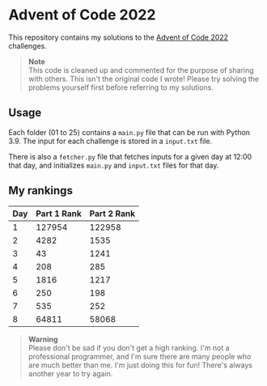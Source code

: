 # Advent of Code 2022
This repository contains my solutions to the [Advent of Code 2022](https://adventofcode.com/2022) challenges.

> **Note**  
> This code is cleaned up and commented for the purpose of sharing with others. This isn't the original code I wrote! Please try solving the problems yourself first before referring to my solutions.

## Usage
Each folder (01 to 25) contains a `main.py` file that can be run with Python 3.9. The input for each challenge is stored in a `input.txt` file.

There is also a `fetcher.py` file that fetches inputs for a given day at 12:00 that day, and initializes `main.py` and `input.txt` files for that day.

## My rankings

| Day     | Part 1 Rank  | Part 2 Rank |
|---------|--------------|-------------|
| 1       | 127954       | 122958      |
| 2       | 4282         | 1535        | 
| 3       | 43           | 1241        |
| 4       | 208          | 285         |
| 5       | 1816         | 1217        |
| 6       | 250          | 198         |
| 7       | 535          | 252         |
| 8       | 64811        | 58068       |

> **Warning**  
> Please don't be sad if you don't get a high ranking. I'm not a professional programmer, and I'm sure there are many people who are much better than me. I'm just doing this for fun! There's always another year to try again.